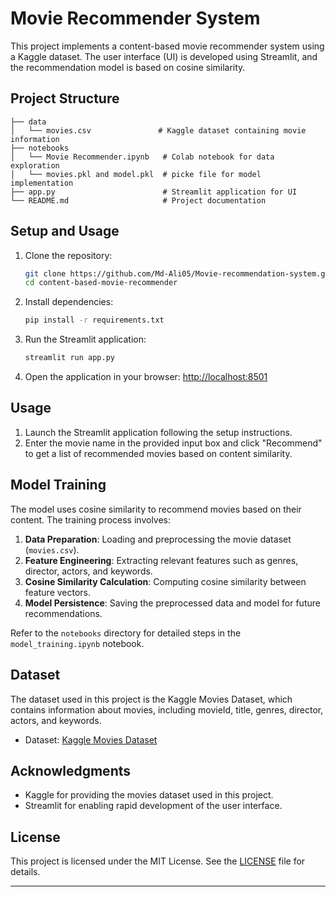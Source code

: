 # Movie Recommender System

This project implements a content-based movie recommender system using a Kaggle dataset. The user interface (UI) is developed using Streamlit, and the recommendation model is based on cosine similarity.

## Project Structure

```
├── data
│   └── movies.csv               # Kaggle dataset containing movie information
├── notebooks
│   └── Movie Recommender.ipynb   # Colab notebook for data exploration
│   └── movies.pkl and model.pkl  # picke file for model implementation
├── app.py                        # Streamlit application for UI
└── README.md                     # Project documentation
```

## Setup and Usage

1. Clone the repository:

    ```bash
    git clone https://github.com/Md-Ali05/Movie-recommendation-system.git
    cd content-based-movie-recommender
    ```

2. Install dependencies:

    ```bash
    pip install -r requirements.txt
    ```

3. Run the Streamlit application:

    ```bash
    streamlit run app.py
    ```

4. Open the application in your browser: [http://localhost:8501](http://localhost:8501)

## Usage

1. Launch the Streamlit application following the setup instructions.
2. Enter the movie name in the provided input box and click "Recommend" to get a list of recommended movies based on content similarity.

## Model Training

The model uses cosine similarity to recommend movies based on their content. The training process involves:

1. **Data Preparation**: Loading and preprocessing the movie dataset (`movies.csv`).
2. **Feature Engineering**: Extracting relevant features such as genres, director, actors, and keywords.
3. **Cosine Similarity Calculation**: Computing cosine similarity between feature vectors.
4. **Model Persistence**: Saving the preprocessed data and model for future recommendations.

Refer to the `notebooks` directory for detailed steps in the `model_training.ipynb` notebook.

## Dataset

The dataset used in this project is the Kaggle Movies Dataset, which contains information about movies, including movieId, title, genres, director, actors, and keywords.

- Dataset: [Kaggle Movies Dataset](data/movies.csv)

## Acknowledgments

- Kaggle for providing the movies dataset used in this project.
- Streamlit for enabling rapid development of the user interface.

## License

This project is licensed under the MIT License. See the [LICENSE](LICENSE) file for details.

---

